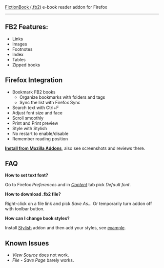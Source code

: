 <a href="http://en.wikipedia.org/wiki/FictionBook">FictionBook (.fb2)</a> e-book reader addon for Firefox

---

FB2 Features:
---------

* Links
* Images
* Footnotes
* Index
* Tables
* Zipped books

Firefox Integration
---------------

* Bookmark FB2 books
    * Organize bookmarks with folders and tags
    * Sync the list with Firefox Sync
* Search text with Ctrl+F
* Adjust font size and face
* Scroll smoothly
* Print and Print preview
* Style with Stylish
* No restart to enable/disable
* Remember reading position

**<a href="https://addons.mozilla.org/firefox/addon/fb2-reader/">Install from Mozilla Addons</a>**, also see screenshots and reviews there.

FAQ
----

**How to set text font?**

Go to Firefox _Preferences_ and in <a href="http://support.mozilla.com/en-US/kb/Options%20window%20-%20Content%20panel">_Content_</a> tab pick _Default font_.

**How to download .fb2 file?**

Right-click on a file link and pick _Save As…_
Or temporarily turn addon off with toolbar button.

**How can I change book styles?**

Install [Stylish](https://addons.mozilla.org/firefox/addon/2108) addon and then add your styles, see [example](http://userstyles.org/styles/24584).

Known Issues
-------------

* _View Source_ does not work.
* _File - Save Page_  barely works.
